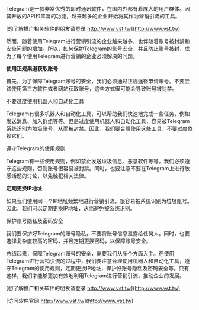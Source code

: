 Telegram是一款非常优秀的即时通讯软件，在国内外都有着庞大的用户群体。因其开放的API和丰富的功能，越来越多的企业开始将其作为营销引流的工具。

[想了解推广相关软件的朋友请登录 http://www.vst.tw](http://www.vst.tw)

然而，随着使用Telegram进行营销引流的企业越来越多，也伴随着账号被封禁和安全问题的增加。所以，如何保护Telegram的账号安全，并且防止账号被封，成为了每个使用Telegram进行营销的企业必须解决的问题。

**使用正规渠道获取账号**

首先，为了保障Telegram账号的安全，我们必须通过正规途径申请账号。不要尝试使用第三方软件或者网站获取账号，这些方式很可能会导致账号被封禁。

不要过度使用机器人和自动化工具

Telegram有很多机器人和自动化工具，可以帮助我们快速地完成一些任务，例如发送消息、加入群组等等。但是过度使用机器人和自动化工具，容易被Telegram系统识别为垃圾账号，从而被封禁。因此，我们要合理使用这些工具，不要过度依赖它们。

遵守Telegram的使用规则

Telegram有一些使用规则，例如禁止发送垃圾信息、恶意软件等等。我们必须遵守这些规则，否则账号很容易被封禁。同时，也要注意不要在Telegram上进行敏感话题的讨论，以免触犯相关法律。

**定期更换IP地址**

如果我们使用同一个IP地址频繁地进行营销引流，很容易被系统识别为垃圾账号。因此，我们可以定期更换IP地址，从而避免被系统识别。

保护账号隐私及密码安全

我们要保护好Telegram的账号隐私，不要将账号信息泄露给任何人。同时，也要选择复杂度较高的密码，并且定期更换密码，以保障账号安全。

总结起来，保障Telegram账号的安全，需要我们从多个方面入手。在使用Telegram进行营销引流的过程中，我们要注意合理使用机器人和自动化工具，遵守Telegram的使用规则，定期更换IP地址，保护好账号隐私及密码安全等。只有这样，我们才能够更加有效地利用Telegram进行营销引流，推动企业的发展。

[想了解推广相关软件的朋友请登录 http://www.vst.tw](http://www.vst.tw)


[访问软件官网 http://www.vst.tw](http://www.vst.tw)
